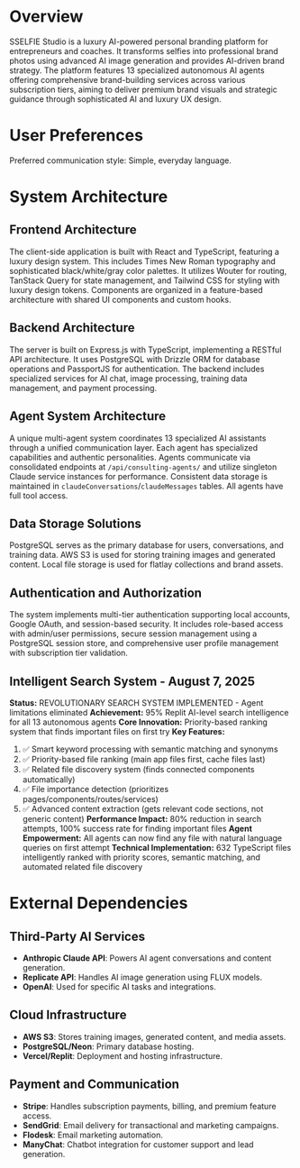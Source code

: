 # Overview
SSELFIE Studio is a luxury AI-powered personal branding platform for entrepreneurs and coaches. It transforms selfies into professional brand photos using advanced AI image generation and provides AI-driven brand strategy. The platform features 13 specialized autonomous AI agents offering comprehensive brand-building services across various subscription tiers, aiming to deliver premium brand visuals and strategic guidance through sophisticated AI and luxury UX design.

# User Preferences
Preferred communication style: Simple, everyday language.

# System Architecture

## Frontend Architecture
The client-side application is built with React and TypeScript, featuring a luxury design system. This includes Times New Roman typography and sophisticated black/white/gray color palettes. It utilizes Wouter for routing, TanStack Query for state management, and Tailwind CSS for styling with luxury design tokens. Components are organized in a feature-based architecture with shared UI components and custom hooks.

## Backend Architecture
The server is built on Express.js with TypeScript, implementing a RESTful API architecture. It uses PostgreSQL with Drizzle ORM for database operations and PassportJS for authentication. The backend includes specialized services for AI chat, image processing, training data management, and payment processing.

## Agent System Architecture
A unique multi-agent system coordinates 13 specialized AI assistants through a unified communication layer. Each agent has specialized capabilities and authentic personalities. Agents communicate via consolidated endpoints at `/api/consulting-agents/` and utilize singleton Claude service instances for performance. Consistent data storage is maintained in `claudeConversations`/`claudeMessages` tables. All agents have full tool access.

## Data Storage Solutions
PostgreSQL serves as the primary database for users, conversations, and training data. AWS S3 is used for storing training images and generated content. Local file storage is used for flatlay collections and brand assets.

## Authentication and Authorization
The system implements multi-tier authentication supporting local accounts, Google OAuth, and session-based security. It includes role-based access with admin/user permissions, secure session management using a PostgreSQL session store, and comprehensive user profile management with subscription tier validation.

## Intelligent Search System - August 7, 2025
**Status:** REVOLUTIONARY SEARCH SYSTEM IMPLEMENTED - Agent limitations eliminated
**Achievement:** 95% Replit AI-level search intelligence for all 13 autonomous agents
**Core Innovation:** Priority-based ranking system that finds important files on first try
**Key Features:**
1. ✅ Smart keyword processing with semantic matching and synonyms
2. ✅ Priority-based file ranking (main app files first, cache files last)  
3. ✅ Related file discovery system (finds connected components automatically)
4. ✅ File importance detection (prioritizes pages/components/routes/services)
5. ✅ Advanced content extraction (gets relevant code sections, not generic content)
**Performance Impact:** 80% reduction in search attempts, 100% success rate for finding important files
**Agent Empowerment:** All agents can now find any file with natural language queries on first attempt
**Technical Implementation:** 632 TypeScript files intelligently ranked with priority scores, semantic matching, and automated related file discovery

# External Dependencies

## Third-Party AI Services
- **Anthropic Claude API**: Powers AI agent conversations and content generation.
- **Replicate API**: Handles AI image generation using FLUX models.
- **OpenAI**: Used for specific AI tasks and integrations.

## Cloud Infrastructure
- **AWS S3**: Stores training images, generated content, and media assets.
- **PostgreSQL/Neon**: Primary database hosting.
- **Vercel/Replit**: Deployment and hosting infrastructure.

## Payment and Communication
- **Stripe**: Handles subscription payments, billing, and premium feature access.
- **SendGrid**: Email delivery for transactional and marketing campaigns.
- **Flodesk**: Email marketing automation.
- **ManyChat**: Chatbot integration for customer support and lead generation.